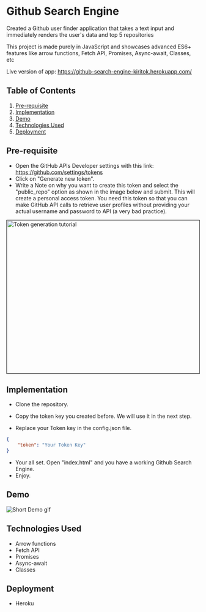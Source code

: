 # Github Search Engine
Created a Github user finder application that takes a text input and immediately renders the user's data and top 5 repositories


This project is made purely in JavaScript and showcases advanced ES6+ features like arrow functions, Fetch API, Promises, Async-await, Classes, etc

Live version of app: https://github-search-engine-kiritok.herokuapp.com/

## Table of Contents
1. [Pre-requisite](#pre-requisite)
1. [Implementation](#implementation)
1. [Demo](#demo)
1. [Technologies Used](#technologies-used)
1. [Deployment](#deployment)

## Pre-requisite
- Open the GitHub APIs Developer settings with this link: https://github.com/settings/tokens
- Click on "Generate new token".
- Write a Note on why you want to create this token and select the "public_repo" option as shown in the image below and submit. This will create a personal access token. You need this token so that you can make GitHub API calls to retrieve user profiles without providing your actual username and password to API (a very bad practice).

<img src="https://raw.githubusercontent.com/kirito-k/github_search_engine/main/demo/access_token_tutorial.png" title="Token generation tutorial" border="1" width="550" height="400" />

## Implementation
- Clone the repository.


- Copy the token key you created before. We will use it in the next step. 
- Replace your Token key in the config.json file.
```config.json
{
    "token": "Your Token Key"
}
```
- Your all set. Open "index.html" and you have a working Github Search Engine.
- Enjoy.

## Demo
<img src="https://raw.githubusercontent.com/kirito-k/github_search_engine/main/demo/1.gif" title="Short Demo gif" />

## Technologies Used
- Arrow functions
- Fetch API
- Promises
- Async-await
- Classes

## Deployment
- Heroku
